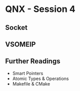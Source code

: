 # QNX - Session 4
## Socket
## VSOMEIP
## Further Readings
* Smart Pointers
* Atomic Types & Operations
* Makefile & CMake
